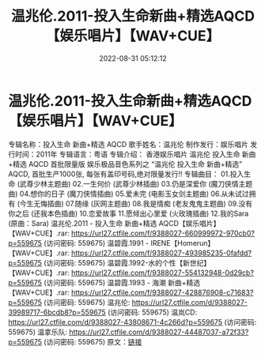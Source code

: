 ﻿---
title: 温兆伦.2011-投入生命新曲+精选AQCD【娱乐唱片】【WAV+CUE】
date: 2022-08-31 05:12:12
categories: WAV车载音乐、镜像
tags: 华语中文
---
# 温兆伦.2011-投入生命新曲+精选AQCD【娱乐唱片】【WAV+CUE】

专辑名称：投入生命 新曲+精选 AQCD
歌手姓名：温兆伦
制作发行：娱乐唱片
发行时间：2011年
专辑语言：粤语
专辑介绍：
香港娱乐唱片 温兆伦 投入生命 新曲+精选 AQCD 首批限量版
娱乐极品音色系列之 “温兆伦 投入生命 新曲+精选” AQCD,
首批生产1000张, 每张有盖印号码,绝对限量发行!!
专辑曲目：
01.投入生命 (武尊少林主题曲)
02.一生何价 (武尊少林插曲)
03.仍是深爱你 (魔刀侠情主题曲)
04.想你的日子 (魔刀侠情插曲)
05.爱未完 (电影玉女剑主题曲)
06.从未试过拥有 (今生无悔插曲)
07.随缘 (灰网主题曲)
08.我是情痴 (老友鬼鬼主题曲)
09.没有你之后 (还我本色插曲)
10.恋爱故事
11.愿倾出心里爱 (火玫瑰插曲)
12.我的Sara (原曲：Sara)
温兆伦.2011 - 投入生命 新曲+精选
AQCD【娱乐唱片】【WAV+CUE】.rar: https://url27.ctfile.com/f/9388027-660999972-970cb0?p=559675
(访问密码: 559675)
温碧霞.1991 - IRENE【Homerun】【WAV+CUE】.rar: https://url27.ctfile.com/f/9388027-493985235-0fafdd?p=559675
(访问密码: 559675)
温碧霞.1992-水的个性【新世纪】【WAV+CUE】.rar: https://url27.ctfile.com/f/9388027-554132948-0d29cb?p=559675
(访问密码: 559675)
温碧霞.1993 - 海潮 新曲+精选【WAV+CUE】.rar: https://url27.ctfile.com/f/9388027-428876908-c71683?p=559675
(访问密码: 559675)
温兆伦: https://url27.ctfile.com/d/9388027-39989717-6bcdb8?p=559675
(访问密码: 559675)
温岚CD: https://url27.ctfile.com/d/9388027-43808671-4c266d?p=559675
(访问密码: 559675)
温拿乐队: https://url27.ctfile.com/d/9388027-44487037-a72f33?p=559675
(访问密码: 559675)
原文：[链接](https://blog.sina.com.cn/s/blog_1647c7e7601030z51.html)